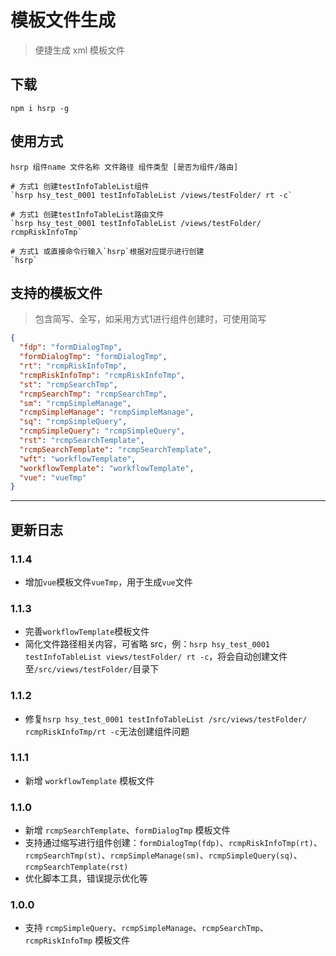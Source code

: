 # 模板文件生成

> 便捷生成 xml 模板文件

## 下载

```shell
npm i hsrp -g
```

## 使用方式

```shell
hsrp 组件name 文件名称 文件路径 组件类型 [是否为组件/路由]

# 方式1 创建testInfoTableList组件
`hsrp hsy_test_0001 testInfoTableList /views/testFolder/ rt -c`

# 方式1 创建testInfoTableList路由文件
`hsrp hsy_test_0001 testInfoTableList /views/testFolder/ rcmpRiskInfoTmp`

# 方式1 或直接命令行输入`hsrp`根据对应提示进行创建
`hsrp`

```

## 支持的模板文件

> 包含简写、全写，如采用方式1进行组件创建时，可使用简写

```json
{
  "fdp": "formDialogTmp",
  "formDialogTmp": "formDialogTmp",
  "rt": "rcmpRiskInfoTmp",
  "rcmpRiskInfoTmp": "rcmpRiskInfoTmp",
  "st": "rcmpSearchTmp",
  "rcmpSearchTmp": "rcmpSearchTmp",
  "sm": "rcmpSimpleManage",
  "rcmpSimpleManage": "rcmpSimpleManage",
  "sq": "rcmpSimpleQuery",
  "rcmpSimpleQuery": "rcmpSimpleQuery",
  "rst": "rcmpSearchTemplate",
  "rcmpSearchTemplate": "rcmpSearchTemplate",
  "wft": "workflowTemplate",
  "workflowTemplate": "workflowTemplate",
  "vue": "vueTmp"
}
```



------



## 更新日志

### 1.1.4

- 增加`vue`模板文件`vueTmp`，用于生成`vue`文件

### 1.1.3

- 完善`workflowTemplate`模板文件
- 简化文件路径相关内容，可省略 src，例：`hsrp hsy_test_0001 testInfoTableList views/testFolder/ rt -c`，将会自动创建文件至`/src/views/testFolder/`目录下

### 1.1.2

- 修复`hsrp hsy_test_0001 testInfoTableList /src/views/testFolder/ rcmpRiskInfoTmp/rt -c`无法创建组件问题

### 1.1.1

- 新增 `workflowTemplate` 模板文件

### 1.1.0

- 新增 `rcmpSearchTemplate`、`formDialogTmp` 模板文件
- 支持通过缩写进行组件创建：`formDialogTmp(fdp)`、`rcmpRiskInfoTmp(rt)`、`rcmpSearchTmp(st)`、`rcmpSimpleManage(sm)`、`rcmpSimpleQuery(sq)`、`rcmpSearchTemplate(rst)`
- 优化脚本工具，错误提示优化等

### 1.0.0

- 支持 `rcmpSimpleQuery`、`rcmpSimpleManage`、`rcmpSearchTmp`、`rcmpRiskInfoTmp` 模板文件
